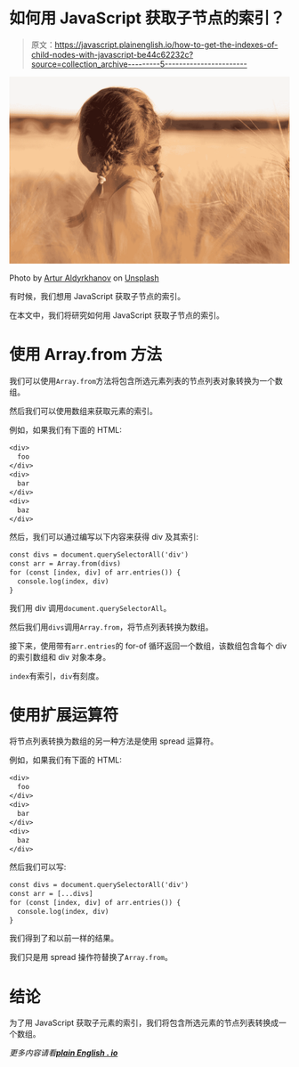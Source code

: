 # 如何用 JavaScript 获取子节点的索引？

> 原文：<https://javascript.plainenglish.io/how-to-get-the-indexes-of-child-nodes-with-javascript-be44c62232c?source=collection_archive---------5----------------------->

![](img/58c26478f6ec9dd5b476d131a2c713ec.png)

Photo by [Artur Aldyrkhanov](https://unsplash.com/@aldyrkhanov?utm_source=medium&utm_medium=referral) on [Unsplash](https://unsplash.com?utm_source=medium&utm_medium=referral)

有时候，我们想用 JavaScript 获取子节点的索引。

在本文中，我们将研究如何用 JavaScript 获取子节点的索引。

# 使用 Array.from 方法

我们可以使用`Array.from`方法将包含所选元素列表的节点列表对象转换为一个数组。

然后我们可以使用数组来获取元素的索引。

例如，如果我们有下面的 HTML:

```
<div>
  foo
</div>
<div>
  bar
</div>
<div>
  baz
</div>
```

然后，我们可以通过编写以下内容来获得 div 及其索引:

```
const divs = document.querySelectorAll('div')
const arr = Array.from(divs)
for (const [index, div] of arr.entries()) {
  console.log(index, div)
}
```

我们用 div 调用`document.querySelectorAll`。

然后我们用`divs`调用`Array.from`，将节点列表转换为数组。

接下来，使用带有`arr.entries`的 for-of 循环返回一个数组，该数组包含每个 div 的索引数组和 div 对象本身。

`index`有索引，`div`有刻度。

# 使用扩展运算符

将节点列表转换为数组的另一种方法是使用 spread 运算符。

例如，如果我们有下面的 HTML:

```
<div>
  foo
</div>
<div>
  bar
</div>
<div>
  baz
</div>
```

然后我们可以写:

```
const divs = document.querySelectorAll('div')
const arr = [...divs]
for (const [index, div] of arr.entries()) {
  console.log(index, div)
}
```

我们得到了和以前一样的结果。

我们只是用 spread 操作符替换了`Array.from`。

# 结论

为了用 JavaScript 获取子元素的索引，我们将包含所选元素的节点列表转换成一个数组。

*更多内容请看*[***plain English . io***](http://plainenglish.io)